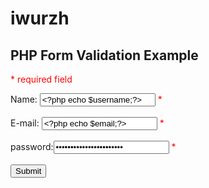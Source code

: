 # iwurzh
<html>
<head>
<style>
.error {color: #FF0000;}
</style>
</head>
<body>  

<?php
echo "jekgzxhurhgezhgi";
$servernam="localhost";
$usernam="root";
$passwor="";
$database="fg";


// define variables and set to empty values
$usernameErr = $emailErr = $passworderr="";
$username= $email = $password="";
//new mysqli

$con = mysqli_connect($servernam,$usernam,$passwor,$database) or die(mysqli_error($con));
session_start();



if ($_SERVER["REQUEST_METHOD"] == "POST") {
  if (empty($_POST["username"])) {
    $usernameErr = "Name is required";
  } else {
    $username = test_input($_POST["username"]);
    // check if name only contains letters and whitespace
    if (!preg_match("/^[a-zA-Z-' ]*$/",$username)) {
      $usernameErr = "Only letters and white space allowed";
    }
  }
  
  if (empty($_POST["email"])) {
    $emailErr = "Email is required";
  } else {
    $email = test_input($_POST["email"]);
    // check if e-mail address is well-formed
    if (!filter_var($email, FILTER_VALIDATE_EMAIL)) {
      $emailErr = "Invalid email format";
    }
  }
   if (empty($_POST["password"]))
   {
       $passworderr="password is required";
   }else{
       $password=test_input($_POST["password"]);
       
   }
  
}

function test_input($data) {
  $data = trim($data);
  $data = stripslashes($data);
  $data = htmlspecialchars($data);
  return $data;
}
?>

<h2>PHP Form Validation Example</h2>
<p><span class="error">* required field</span></p>
<form method="post" action="index.php">  
  Name: <input type="text" name="username" value="<?php echo $username;?>">
  <span class="error">* <?php echo $usernameErr;?></span>
  <br><br>
  E-mail: <input type="text" name="email" value="<?php echo $email;?>">
  <span class="error">* <?php echo $emailErr;?></span>
  <br><br>
  password:<input type="password" name="password" value="<?php echo $password;?>">
  <span class="error"> *<?php echo $passworderr ;?></span>
  <br><br>
  <input type="submit" name="submit" value="Submit"> 
</form>

<?php

$kt = "insert into t2 (email,username,password) values ('$email', '$username', '$password')";
$yt= mysqli_query($con, $kt) or die(mysqli_error($con));

?>

</body>
</html>
